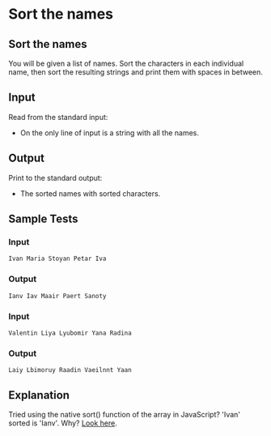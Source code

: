 # Sort the names

## Sort the names

You will be given a list of names. Sort the characters in each individual name, then sort the resulting strings and print them with spaces in between.

## Input

Read from the standard input:

-   On the only line of input is a string with all the names.

## Output

Print to the standard output:

-   The sorted names with sorted characters.

## Sample Tests

### Input

```
Ivan Maria Stoyan Petar Iva

```

### Output

```
Ianv Iav Maair Paert Sanoty

```

### Input

```
Valentin Liya Lyubomir Yana Radina

```

### Output

```
Laiy Lbimoruy Raadin Vaeilnnt Yaan

```

## Explanation

Tried using the native sort() function of the array in JavaScript? 'Ivan' sorted is 'Ianv'. Why? [Look here](http://www.asciitable.com/).